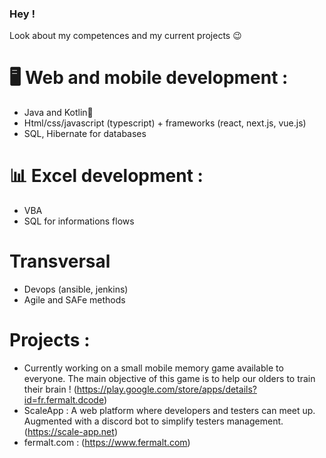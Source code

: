 ### Hey !

Look about my competences and my current projects 😉

# 🖥️ Web and mobile development :
- Java and Kotlin💛
- Html/css/javascript (typescript) + frameworks (react, next.js, vue.js)
- SQL, Hibernate for databases

# 📊 Excel development :
- VBA
- SQL for informations flows

# Transversal
- Devops (ansible, jenkins)
- Agile and SAFe methods

# Projects :
- Currently working on a small mobile memory game available to everyone. The main objective of this game is to help our olders to train their brain ! (https://play.google.com/store/apps/details?id=fr.fermalt.dcode)
- ScaleApp : A web platform where developers and testers can meet up. Augmented with a discord bot to simplify testers management. (https://scale-app.net)
- fermalt.com : (https://www.fermalt.com)
